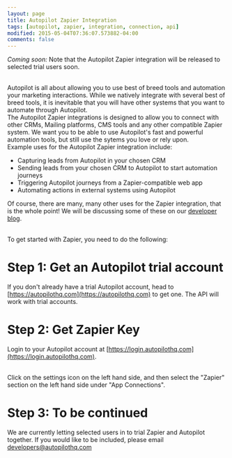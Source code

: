 ```yaml
---
layout: page
title: Autopilot Zapier Integration
tags: [autopilot, zapier, integration, connection, api]
modified: 2015-05-04T07:36:07.573882-04:00
comments: false
---
```


*Coming soon:* Note that the Autopilot Zapier integration will be released to selected trial users soon.

<br />
Autopilot is all about allowing you to use best of breed tools and automation your marketing interactions. While we natively integrate with several best of breed tools, it is inevitable that you will have other systems that you want to automate through Autopilot.
<br />
The Autopilot Zapier integrations is designed to allow you to connect with other CRMs, Mailing platforms, CMS tools and any other compatible Zapier system. We want you to be able to use Autopilot's fast and powerful automation tools, but still use the sytems you love or rely upon. 

<br />
Example uses for the Autopilot Zapier integration include:

- Capturing leads from Autopilot in your chosen CRM
- Sending leads from your chosen CRM to Autopilot to start automation journeys
- Triggering Autopilot journeys from a Zapier-compatible web app
- Automating actions in external systems using Autopilot

Of course, there are many, many other uses for the Zapier integration, that is the whole point! We will be discussing some of these on our [developer blog](/blog). 

<br />
To get started with Zapier, you need to do the following:

# Step 1: Get an Autopilot trial account

If you don't already have a trial Autopilot account, head to [https://autopilothq.com](https://autopilothq.com) to get one. The API will work with trial accounts.

# Step 2: Get Zapier Key

Login to your Autopilot account at [https://login.autopilothq.com](https://login.autopilothq.com).

<br />
Click on the settings icon on the left hand side, and then select the "Zapier" section on the left hand side under "App Connections".

# Step 3: To be continued

We are currently letting selected users in to trial Zapier and Autopilot together. If you would like to be included, please email developers@autopilothq.com




